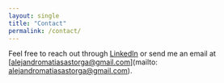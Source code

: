 ```yaml
---
layout: single
title: "Contact"
permalink: /contact/
---
```


Feel free to reach out through [LinkedIn](https://linkedin.com/in/alexmatiasastorga) or send me an email at [alejandromatiasastorga@gmail.com](mailto: alejandromatiasastorga@gmail.com). 